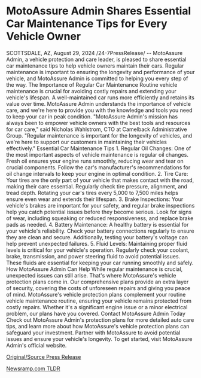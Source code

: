 # MotoAssure Admin Shares Essential Car Maintenance Tips for Every Vehicle Owner

SCOTTSDALE, AZ, August 29, 2024 /24-7PressRelease/ -- MotoAssure Admin, a vehicle protection and care leader, is pleased to share essential car maintenance tips to help vehicle owners maintain their cars. Regular maintenance is important to ensuring the longevity and performance of your vehicle, and MotoAssure Admin is committed to helping you every step of the way.  The Importance of Regular Car Maintenance Routine vehicle maintenance is crucial for avoiding costly repairs and extending your vehicle's lifespan. A well-maintained car runs more efficiently and retains its value over time. MotoAssure Admin understands the importance of vehicle care, and we're here to provide you with the knowledge and tools you need to keep your car in peak condition.  "MotoAssure Admin's mission has always been to empower vehicle owners with the best tools and resources for car care," said Nicholas Wahlstrom, CTO at Camelback Administrative Group. "Regular maintenance is important for the longevity of vehicles, and we're here to support our customers in maintaining their vehicles effectively."  Essential Car Maintenance Tips  1. Regular Oil Changes:  One of the most important aspects of vehicle maintenance is regular oil changes. Fresh oil ensures your engine runs smoothly, reducing wear and tear on crucial components. Follow the car's manufacturer's recommendations for oil change intervals to keep your engine in optimal condition.  2. Tire Care:  Your tires are the only part of your vehicle that makes contact with the road, making their care essential. Regularly check tire pressure, alignment, and tread depth. Rotating your car's tires every 5,000 to 7,500 miles helps ensure even wear and extends their lifespan.  3. Brake Inspections:  Your vehicle's brakes are important for your safety, and regular brake inspections help you catch potential issues before they become serious. Look for signs of wear, including squeaking or reduced responsiveness, and replace brake pads as needed.  4. Battery Maintenance:  A healthy battery is essential for your vehicle's reliability. Check your battery connections regularly to ensure they are clean and secure. Additionally, testing your battery's voltage can help prevent unexpected failures.  5. Fluid Levels:  Maintaining proper fluid levels is critical for your vehicle's operation. Regularly check your coolant, brake, transmission, and power steering fluid to avoid potential issues. These fluids are essential for keeping your car running smoothly and safely.  How MotoAssure Admin Can Help While regular maintenance is crucial, unexpected issues can still arise. That's where MotoAssure's vehicle protection plans come in. Our comprehensive plans provide an extra layer of security, covering the costs of unforeseen repairs and giving you peace of mind.  MotoAssure's vehicle protection plans complement your routine vehicle maintenance routine, ensuring your vehicle remains protected from costly repairs. Whether it's a significant engine issue or a minor electrical problem, our plans have you covered.  Contact MotoAssure Admin Today Check out MotoAssure Admin's protection plans for more detailed auto care tips, and learn more about how MotoAssure's vehicle protection plans can safeguard your investment. Partner with MotoAssure to avoid potential issues and ensure your vehicle's longevity.  To get started, visit MotoAssure Admin's official website. 

[Original/Source Press Release](https://www.24-7pressrelease.com/press-release/513901/motoassure-admin-shares-essential-car-maintenance-tips-for-every-vehicle-owner) 

[Newsramp.com TLDR](https://newsramp.com/None) 